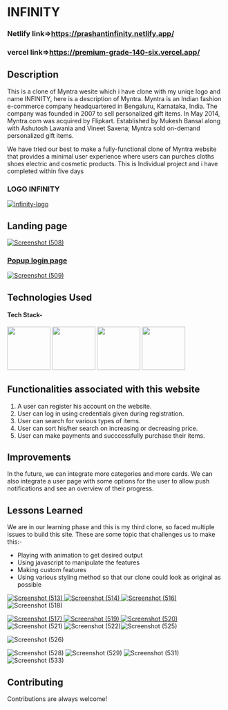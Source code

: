  # INFINITY

### Netlify link=>https://prashantinfinity.netlify.app/
### vercel link=>https://premium-grade-140-six.vercel.app/


## Description

This is a clone of Myntra wesite which i have clone with my uniqe logo and name INFINITY, here is a description of Myntra.
Myntra is an Indian fashion e-commerce company headquartered in Bengaluru, Karnataka, India. The company was founded in 2007 to sell personalized gift items. In May 2014, Myntra.com was acquired by Flipkart. Established by Mukesh Bansal along with Ashutosh Lawania and Vineet Saxena; Myntra sold on-demand personalized gift items.


We have tried our best to make a fully-functional clone of Myntra website that provides a minimal user experience where users can purches cloths shoes electric and cosmetic products. This is Individual project and i have completed within five days
### LOGO INFINITY 






<a href="">![infinity-logo](https://user-images.githubusercontent.com/112960345/229367639-c2566fb7-7737-46c3-ab1c-e0cf1067d46f.png)</a>
## Landing page
<a href="">![Screenshot (508)](https://user-images.githubusercontent.com/112960345/229367768-015452a9-d8b1-47f3-a5fd-4f5bc8bf095a.png)
### Popup login page
![Screenshot (509)](https://user-images.githubusercontent.com/112960345/229367792-df2f4714-cbd5-4e27-b5e0-32b6230b01f4.png)

</a>

## Technologies Used

#### Tech Stack-

<p float="left">
    <img src="https://cdn.pixabay.com/photo/2017/08/05/11/16/logo-2582748_640.png" width="100" height="100">
    <img src="https://cdn.pixabay.com/photo/2017/08/05/11/16/logo-2582747_640.png" width="100" height="100">
   <img src="https://encrypted-tbn0.gstatic.com/images?q=tbn:ANd9GcS76aVIo4u18ZBAVWU79QkDQ6uvKUjF4leJ7g&usqp=CAU" width="100" height="100">
   <img src="https://blog.logrocket.com/wp-content/uploads/2021/04/optimize-react-native-performance.png" width="100" height="100">
 
     
          
 </p>

## Functionalities associated with this website

1. A user can register his account on the website.
2. User can log in using credentials given during registration.
3. User can search for various types of items.
4. User can sort his/her search on increasing or decreasing price.
5. User can make payments and succcessfully purchase their items.





## Improvements

In the future, we can integrate more categories and more cards. We can also integrate a user page with some options for the user to allow push notifications and see an overview of their progress. 

## Lessons Learned

We are in our learning phase and this is my third clone, so faced multiple issues to build this site. These are some topic that challenges us to make this:-
- Playing with animation to get desired output
- Using javascript to manipulate the features
- Making custom features
- Using various styling method so that our clone could look as original as possible


<a href="https://app.netlify.com/teams/gyan12082000/overview">![Screenshot (513)](https://user-images.githubusercontent.com/112960345/229368207-ed00fe99-4818-472e-80f9-34ce758a61af.png)
</a>
<a href="https://app.netlify.com/teams/gyan12082000/overview">  ![Screenshot (514)](https://user-images.githubusercontent.com/112960345/229368224-43a5a157-9787-48fe-9c71-edcfbc4ad4c4.png)
 </a>
<a href="https://app.netlify.com/teams/gyan12082000/overview">![Screenshot (516)](https://user-images.githubusercontent.com/112960345/229368232-e176bb49-653d-43b8-8b90-4511923a2485.png)
</a>
![Screenshot (518)](https://user-images.githubusercontent.com/112960345/229368249-9da9e357-bf18-4642-93b4-07d6e831514e.png)

<a href="https://app.netlify.com/teams/gyan12082000/overview">![Screenshot (517)](https://user-images.githubusercontent.com/112960345/229368237-bb68df3b-7a7d-4839-b03c-853a99a92025.png)
</a>
<a href="https://app.netlify.com/teams/gyan12082000/overview">![Screenshot (519)](https://user-images.githubusercontent.com/112960345/229368264-942f2942-fd0c-464c-bb6d-f12fd9de6818.png)
</a>
<a href="https://app.netlify.com/teams/gyan12082000/overview">![Screenshot (520)](https://user-images.githubusercontent.com/112960345/229368273-dfbe2257-5bfa-45ab-b9d8-99e45bc5c845.png)
</a>![Screenshot (521)](https://user-images.githubusercontent.com/112960345/229368277-9a7006db-f430-49df-99c9-1f398393d8c5.png)
![Screenshot (522)](https://user-images.githubusercontent.com/112960345/229368282-3d583840-6421-45f6-8eb9-507225e57fde.png)![Screenshot (525)](https://user-images.githubusercontent.com/112960345/229368286-5d3a56fa-e1dc-44c0-aa92-f60b61282601.png)

![Screenshot (526)](https://user-images.githubusercontent.com/112960345/229368301-9915eba3-59d6-41f8-ae04-b1bac72d34e0.png)

![Screenshot (528)](https://user-images.githubusercontent.com/112960345/229368306-e8f5431b-2c8f-4da5-9c86-c0805d78258f.png)
![Screenshot (529)](https://user-images.githubusercontent.com/112960345/229368308-5c3a497f-00af-4695-b36d-ded2f915f65f.png)
![Screenshot (531)](https://user-images.githubusercontent.com/112960345/229368311-638a3249-8ff5-43bb-af3b-843c406c1d75.png)
![Screenshot (533)](https://user-images.githubusercontent.com/112960345/229368312-56ca56b0-6743-4470-97a2-a9f75e18d932.png)


## Contributing

Contributions are always welcome!






